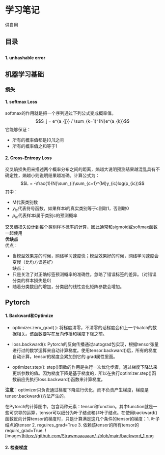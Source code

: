 # 学习笔记

供自用

## 目录
## 
#### 1. unhashable error


## 机器学习基础

### 损失

#### 1. softmax Loss
softmax的作用就是把一个序列通过下列公式变成概率值。
$$S_j = e^{a_{j}} / \sum_{k=1}^{N}e^{a_{k}}$$
它能够保证：
- 所有的概率值都是[0,1]之间
- 所有的概率值之和等于1


  

#### 2. Cross-Entropy Loss
交叉熵损失用来描述两个概率分布之间的距离，熵越大说明预测结果越混乱具有不确定性，熵越小则说明结果越准确。计算公式为：
$$L = -\frac{1}{N}\sum_{i}\sum_{c=1}^{M}y_{ic}log(p_{ic})$$
其中：
- M代表类别数
- $y_{ic}$代表符号函数，如果样本i的真实类别等于c则取1，否则取0
- $p_{ic}$代表样本i属于类别c的预测概率  


交叉熵损失设计到每个类别样本概率的计算，因此通常和sigmoid或softmax函数一起使用  
**优缺点**  
优点：  
- 当模型效果差的时候，网络学习速度快；模型效果好的时候，网络学习速度会变慢（比均方误差好）  
缺点：  
- 只是关注了对正确标签预测概率的准确性，忽略了错误标签的差异。（对错误分类的样本损失是0）
- 随着分类数目的增加，分类层的线性变化矩阵参数会增加。  

## Pytorch
#### 1. Backward和Optimize
- optimizer.zero_grad( ): 将梯度清零，不清零的话梯度会和上一个batch的数据相关。该函数要写在反向传播和梯度下降之前。
 
- loss.backward(): Pytorch的反向传播通过autograd包实现，根据tensor张量进行过的数学运算来自动计算梯度。使用tensor.backward()后，所有的梯度自动计算，tensor的梯度会累加到它的.grad属性里面。

- optimizer.step(): step()函数的作用是执行一次优化步骤，通过梯度下降法来更新参数的值。因为梯度下降是基于梯度的，所以在执行optimizer.step()函数前应先执行loss.backward()函数来计算梯度。

**注意**：optimizer只负责通过梯度下降进行优化，而不负责产生梯度，梯度是tensor.backward()方法产生的。

在Pytorch的计算图中，包含两种元素：tensor和function。其中function就是一些可求导的运算，tensor可以细分为叶子结点和非叶子结点。在使用backward()函数反向计算tensor的梯度时，只是计算满足这几个条件的tensor的梯度：1. 叶子结点的tensor 2. reguires_grad=True 3. 依赖该tensor的所有tensor的requirs_grad=True. 
![images]https://github.com/Strawmaaaaaan/-/blob/main/backword_1.png

#### 2. 检查梯度








